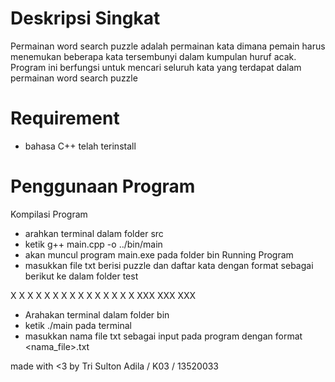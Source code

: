 # Deskripsi Singkat
Permainan word search puzzle adalah permainan kata dimana pemain harus menemukan beberapa kata
tersembunyi dalam kumpulan huruf acak. Program ini berfungsi untuk mencari seluruh kata yang terdapat dalam permainan word search puzzle

# Requirement
- bahasa C++ telah terinstall

# Penggunaan Program
Kompilasi Program
- arahkan terminal dalam folder src
- ketik g++ main.cpp -o ../bin/main
- akan muncul program main.exe pada folder bin
Running Program
- masukkan file txt berisi puzzle dan daftar kata dengan format sebagai berikut ke dalam folder test

<puzzle ukuran berapapun>
X X X X X
X X X X X
X X X X X
<spasi>
<daftar kata>
XXX
XXX
XXX
  
- Arahakan terminal dalam folder bin
- ketik ./main pada terminal
- masukkan nama file txt sebagai input pada program dengan format <nama_file>.txt

made with <3 by Tri Sulton Adila / K03 / 13520033
